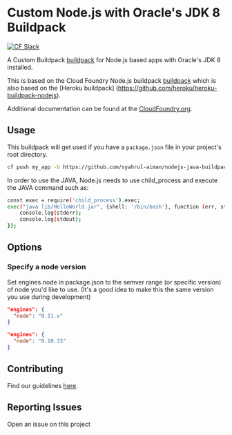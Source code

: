 # Custom Node.js with Oracle's JDK 8 Buildpack
[![CF Slack](https://s3.amazonaws.com/buildpacks-assets/buildpacks-slack.svg)](http://slack.cloudfoundry.org)

A Custom Buildpack [buildpack](http://docs.cloudfoundry.org/buildpacks/) for Node.js based apps with Oracle's JDK 8 installed.

This is based on the Cloud Foundry Node.js buildpack [buildpack](http://docs.cloudfoundry.org/buildpacks/) which is also based on the [Heroku buildpack] (https://github.com/heroku/heroku-buildpack-nodejs).

Additional documentation can be found at the [CloudFoundry.org](http://docs.cloudfoundry.org/buildpacks/).

## Usage

This buildpack will get used if you have a `package.json` file in your project's root directory.

```bash
cf push my_app -b https://github.com/syahrul-aiman/nodejs-java-buildpack.git
```

In order to use the JAVA, Node.js needs to use child_process and execute the JAVA command such as:
```bash
const exec = require('child_process').exec;
exec("java lib/HelloWorld.jar", {shell: '/bin/bash'}, function (err, stdout, stderr) {
	console.log(stderr);
	console.log(stdout);
});
```

## Options

### Specify a node version

Set engines.node in package.json to the semver range
(or specific version) of node you'd like to use.
(It's a good idea to make this the same version you use during development)

```json
"engines": {
  "node": "0.11.x"
}
```

```json
"engines": {
  "node": "0.10.33"
}
```

## Contributing

Find our guidelines [here](./CONTRIBUTING.md).


## Reporting Issues

Open an issue on this project
